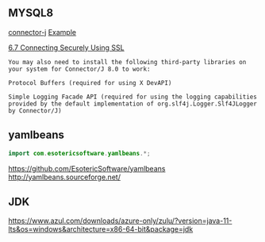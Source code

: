 ## MYSQL8
[connector-j](https://dev.mysql.com/doc/connector-j/8.0/en/)
[Example](https://dev.mysql.com/doc/connector-j/8.0/en/connector-j-examples.html)


[6.7 Connecting Securely Using SSL](https://dev.mysql.com/doc/connector-j/8.0/en/connector-j-reference-using-ssl.html)

```
You may also need to install the following third-party libraries on your system for Connector/J 8.0 to work:

Protocol Buffers (required for using X DevAPI)

Simple Logging Facade API (required for using the logging capabilities provided by the default implementation of org.slf4j.Logger.Slf4JLogger by Connector/J)
```

## yamlbeans
```java
import com.esotericsoftware.yamlbeans.*;
```
https://github.com/EsotericSoftware/yamlbeans
http://yamlbeans.sourceforge.net/

## JDK
https://www.azul.com/downloads/azure-only/zulu/?version=java-11-lts&os=windows&architecture=x86-64-bit&package=jdk